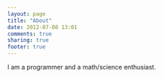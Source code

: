 ```yaml
---
layout: page
title: "About"
date: 2012-07-08 13:01
comments: true
sharing: true
footer: true
---
```

I am a programmer and a math/science enthusiast.